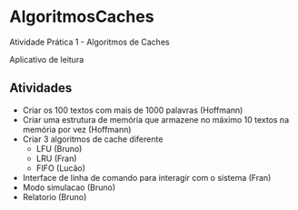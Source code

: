 # AlgoritmosCaches
Atividade Prática 1 - Algoritmos de Caches


Aplicativo de leitura

## Atividades
- Criar os 100 textos com mais de 1000 palavras (Hoffmann)
- Criar uma estrutura de memória que armazene no máximo 10 textos na memória por vez (Hoffmann)
- Criar 3 algoritmos de cache diferente
    - LFU (Bruno)
    - LRU (Fran)
    - FIFO (Lucão)
- Interface de linha de comando para interagir com o sistema (Fran) 
- Modo simulacao (Bruno)
- Relatorio (Bruno)
